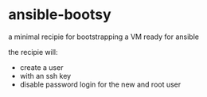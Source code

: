 # ansible-bootsy
a minimal recipie for bootstrapping a VM ready for ansible

the recipie will:
* create a user
* with an ssh key
* disable password login for the new and root user
